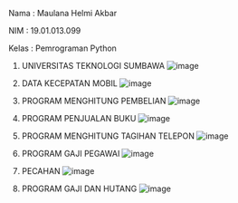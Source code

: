 Nama    : Maulana Helmi Akbar

NIM     : 19.01.013.099

Kelas   : Pemrograman Python

1. UNIVERSITAS TEKNOLOGI SUMBAWA
![image](https://user-images.githubusercontent.com/115380709/197193521-909362cc-6e47-455c-b2a9-cdc1910efaf8.png)

2. DATA KECEPATAN MOBIL
![image](https://user-images.githubusercontent.com/115380709/197195882-3fe9db3f-0c93-4343-a39d-75a5f86bcda7.png)

3. PROGRAM MENGHITUNG PEMBELIAN
![image](https://user-images.githubusercontent.com/115380709/197198161-cc1d37f4-d97f-4cf7-bd6f-ff0ad524df29.png)

4. PROGRAM PENJUALAN BUKU
![image](https://user-images.githubusercontent.com/115380709/197198548-def2da70-5f47-4598-93be-8df4fa7dd7e9.png)

5. PROGRAM MENGHITUNG TAGIHAN TELEPON
![image](https://user-images.githubusercontent.com/115380709/197199220-18615bd9-6fcd-460d-baec-a62ff4af6764.png)

6. PROGRAM GAJI PEGAWAI
![image](https://user-images.githubusercontent.com/115380709/197207574-33738f46-2d3d-4a98-9719-b67da5d27004.png)

7. PECAHAN
![image](https://user-images.githubusercontent.com/115380709/197207851-66007d24-b07b-4f83-8e75-ea5c657a4ed3.png)

8. PROGRAM GAJI DAN HUTANG
![image](https://user-images.githubusercontent.com/115380709/197208092-e3a9bd49-4ef3-4c45-b99e-246a9bce8e8f.png)
